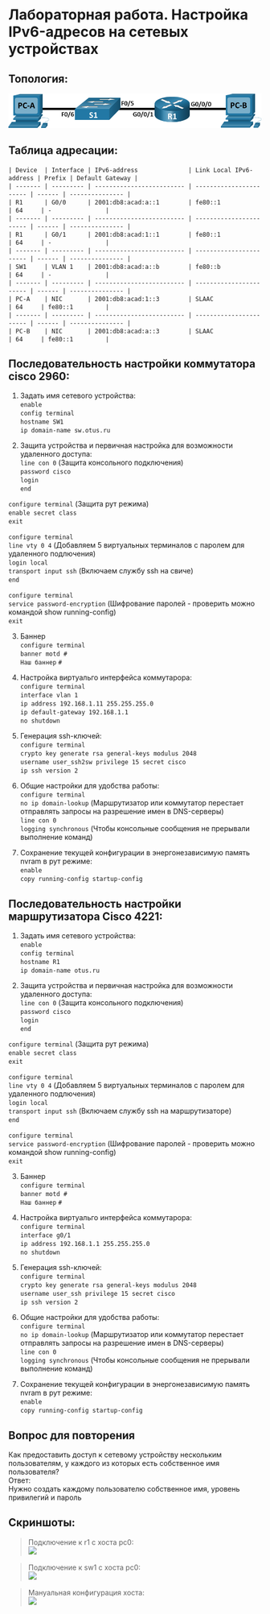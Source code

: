 # Лабораторная работа. Настройка IPv6-адресов на сетевых устройствах

## Топология:  
![](images/topology.png)  

## Таблица адресации:  

    | Device  | Interface | IPv6-address              | Link Local IPv6-address | Prefix | Default Gateway |
    | ------- | --------- | ------------------------- | ----------------------- | ------ | --------------- |
    | R1      | G0/0      | 2001:db8:acad:a::1        | fe80::1                 | 64     | -               |
    | ------- | --------- | ------------------------- | ----------------------- | ------ | --------------- |
    | R1      | G0/1      | 2001:db8:acad:1::1        | fe80::1                 | 64     | -               |
    | ------- | --------- | ------------------------- | ----------------------- | ------ | --------------- |
    | SW1     | VLAN 1    | 2001:db8:acad:a::b        | fe80::b                 | 64     | -               | 
    | ------- | --------- | ------------------------- | ----------------------- | ------ | --------------- |
    | PC-A    | NIC       | 2001:db8:acad:1::3        | SLAAC                   | 64     | fe80::1         |
    | ------- | --------- | ------------------------- | ----------------------- | ------ | --------------- |
    | PC-B    | NIC       | 2001:db8:acad:a::3        | SLAAC                   | 64     | fe80::1         |

## Последовательность настройки коммутатора cisco 2960:  

1. Задать имя сетевого устройства:  
`enable`  
`config terminal`  
`hostname SW1`  
`ip domain-name sw.otus.ru`

2. Защита устройства и первичная настройка для возможности удаленного доступа:  
`line con 0` (Защита консольного подключения)  
`password cisco`  
`login`    
`end`  

`configure terminal` (Защита рут режима)  
`enable secret class`  
`exit`  

`configure terminal`  
`line vty 0 4` (Добавляем 5 виртуальных терминалов с паролем для удаленного подлючения)     
`login local`  
`transport input ssh` (Включаем службу ssh на свиче)  
`end`

`configure terminal`  
`service password-encryption` (Шифрование паролей - проверить можно командой show running-config)  
`exit` 

3. Баннер  
`configure terminal`  
`banner motd #`  
`Наш баннер`
`#`
      
4. Настройка виртуальго интерфейса коммутарора:  
`configure terminal`  
`interface vlan 1`  
`ip address 192.168.1.11 255.255.255.0`    
`ip default-gateway 192.168.1.1`    
`no shutdown`  

5. Генерация ssh-ключей:  
`configure terminal`  
`crypto key generate rsa general-keys modulus 2048`  
`username user_ssh2sw privilege 15 secret cisco`  
`ip ssh version 2`

6. Общие настройки для удобства работы:  
`configure terminal`  
`no ip domain-lookup` (Маршрутизатор или коммутатор перестает отправлять запросы на разрешение имен в DNS-серверы)  
`line con 0`  
`logging synchronous` (Чтобы консольные сообщения не прерывали выполнение команд)   

7. Сохранение текущей конфигурации в энергонезависимую память nvram в рут режиме:  
`enable`  
`copy running-config startup-config`  


## Последовательность настройки маршрутизатора Cisco 4221:  

1. Задать имя сетевого устройства:  
`enable`  
`config terminal`  
`hostname R1`  
`ip domain-name otus.ru`

2. Защита устройства и первичная настройка для возможности удаленного доступа:  
`line con 0` (Защита консольного подключения)  
`password cisco`  
`login`    
`end`  

`configure terminal` (Защита рут режима)  
`enable secret class`  
`exit`  

`configure terminal`  
`line vty 0 4` (Добавляем 5 виртуальных терминалов с паролем для удаленного подлючения)  
`login local`  
`transport input ssh` (Включаем службу ssh на маршрутизаторе)  
`end`

`configure terminal`  
`service password-encryption` (Шифрование паролей - проверить можно командой show running-config)  
`exit` 

3. Баннер  
`configure terminal`  
`banner motd #`  
`Наш баннер`
`#`
      
4. Настройка виртуальго интерфейса коммутарора:  
`configure terminal`  
`interface g0/1`    
`ip address 192.168.1.1 255.255.255.0`        
`no shutdown`  

5. Генерация ssh-ключей:  
`configure terminal`  
`crypto key generate rsa general-keys modulus 2048`  
`username user_ssh privilege 15 secret cisco`  
`ip ssh version 2`

6. Общие настройки для удобства работы:  
`configure terminal`  
`no ip domain-lookup` (Маршрутизатор или коммутатор перестает отправлять запросы на разрешение имен в DNS-серверы)  
`line con 0`  
`logging synchronous` (Чтобы консольные сообщения не прерывали выполнение команд)   

7. Сохранение текущей конфигурации в энергонезависимую память nvram в рут режиме:  
`enable`  
`copy running-config startup-config`  


## Вопрос для повторения  
Как предоставить доступ к сетевому устройству нескольким пользователям, у каждого из которых есть собственное имя пользователя?  
Ответ:  
Нужно создать каждому пользователю собственное имя, уровень привилегий и пароль  

## Скриншоты:      
> Подключение к r1 с хоста pc0:       
![](images/ssh_r1.jpeg)  

> Подключение к sw1 с хоста pc0:  
![](images/ssh_sw1.jpeg)  

> Мануальная конфигурация хоста:  
![](images/pc_0.jpeg)
